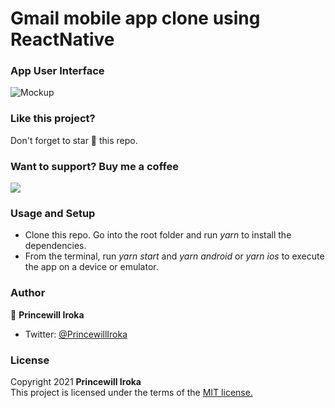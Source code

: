 # Gmail mobile app clone using ReactNative


### App User Interface

![Mockup](https://imgur.com/bIHpLyA.png)

### Like this project?
Don't forget to star :star2: this repo.

### Want to support? Buy me a coffee
<a href="https://www.buymeacoffee.com/princewilliroka"><img src="https://img.buymeacoffee.com/button-api/?text=Buy me a coffee&emoji=&slug=princewilliroka&button_colour=BD5FFF&font_colour=ffffff&font_family=Cookie&outline_colour=000000&coffee_colour=FFDD00"></a>

### Usage and Setup
- Clone this repo. Go into the root folder and run *yarn* to install the dependencies.
- From the terminal, run *yarn start* and *yarn android* or *yarn ios* to execute the app on a device or emulator.

### Author

👤 **Princewill Iroka**

- Twitter: [@PrincewillIroka](https://twitter.com/PrincewillIroka)

### License
Copyright 2021 **Princewill Iroka** \
This project is licensed under the terms of the [MIT license.](https://github.com/PrincewillIroka/gmail_clone/blob/main/LICENSE)
